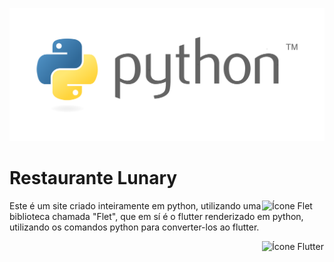 ![1664555540113](image/README/1664555540113.png)
<div>
<h1>Restaurante Lunary</h1>
<img src="https://flet.dev/img/logo.svg" min-width="400px" max-width="20px" width="100px" align="right" alt="Ícone Flet">

</div>


Este é um site criado inteiramente em python, utilizando uma biblioteca chamada "Flet", que em sí é o flutter renderizado em python, utilizando os comandos python para converter-los ao flutter.
<div>
<img src="https://cdn-images-1.medium.com/max/1200/1*5-aoK8IBmXve5whBQM90GA.png" min-width="400px" max-width="20px" width="100px" align="right" alt="Ícone Flutter">
</div>

